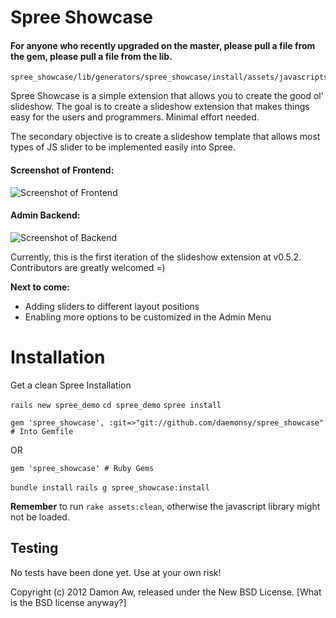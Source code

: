 Spree Showcase
===========
#### For anyone who recently upgraded on the master, please pull a file from the gem, please pull a file from the lib.
 
    spree_showcase/lib/generators/spree_showcase/install/assets/javascripts/store/showcase.js.erb
    
Spree Showcase is a simple extension that allows you to create the good ol' slideshow. The goal is to create a slideshow extension that makes things easy for the users and programmers. Minimal effort needed.

The secondary objective is to create a slideshow template that allows most types of JS slider to be implemented easily into Spree. 

#### Screenshot of Frontend:
![Screenshot of Frontend](https://github.com/downloads/daemonsy/spree_showcase/in%20action.png)

#### Admin Backend: 
![Screenshot of Backend](https://github.com/downloads/daemonsy/spree_showcase/Screen%20Shot%202012-05-09%20at%202.07.00%20AM.png)

Currently, this is the first iteration of the slideshow extension at v0.5.2. Contributors are greatly welcomed =)

**Next to come:**
- Adding sliders to different layout positions
- Enabling more options to be customized in the Admin Menu

Installation
=======
Get a clean Spree Installation

```rails new spree_demo```
```cd spree_demo```
```spree install```

```gem 'spree_showcase', :git=>"git://github.com/daemonsy/spree_showcase" # Into Gemfile```

OR 

```gem 'spree_showcase' # Ruby Gems```

```bundle install```
```rails g spree_showcase:install```

**Remember** to run ```rake assets:clean```, otherwise the javascript library might not be loaded.

Testing
-------
No tests have been done yet. Use at your own risk! 


Copyright (c) 2012 Damon Aw, released under the New BSD License.
[What is the BSD license anyway?]
